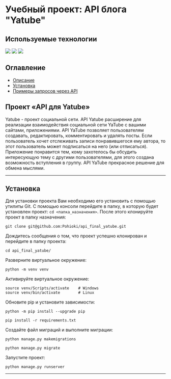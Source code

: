 # Учебный проект: API блога "Yatube"

## Используемые технологии
![](https://img.shields.io/badge/Python3-mediumblue) ![](https://img.shields.io/badge/Django-mediumvioletred) ![](https://img.shields.io/badge/DRF-Lime)


## Оглавление
- [Описание](#description)
- [Установка](#setup)
- [Примеры запросов через API](#examples)

<a id=description></a>
## Проект «API для Yatube»

Yatube - проект социальной сети. API Yatube расширение для реализации взаимодействия социальной сети YaTube c вашими сайтами, приложениями.
API YaTube позволяет пользователям создавать, редактировать, комментировать и удалять посты. Если пользователь хочет отслеживать записи понравившегося ему автора, то этот пользователь может подписаться на него (или отписаться).
Приложение понравится тем, кому захотелось бы обсудить интересующую тему с другими пользователями, для этого создана возможность вступления в группу.
API YaTube прекрасное решение для обмена мыслями.

___
<a id=setup></a>
## Установка
Для установки проекта Вам необходимо его установить с помощью утилиты Git. С помощью консоли перейдите в папку, в которую будет установлен проект: `cd <папка_назначения>`. После этого клонируйте проект в папку назначения:
```
git clone git@github.com:Pohioki/api_final_yatube.git
```
Дождитесь сообщения о том, что проект успешно клонирован и перейдите в папку проекта:
```
cd api_final_yatube/
```
Разверните виртуальное окружение:
```
python -m venv venv
```
Активируйте виртуальное окружение:
```
source venv/Scripts/activate    # Windows
source venv/bin/activate        # Linux
```
Обновите pip и установите зависимости:
```
python -m pip install --upgrade pip
```
```
pip install -r requirements.txt
```
Создайте файл миграций и выполните миграции:
```
python manage.py makemigrations
```
```
python manage.py migrate
```
Запустите проект:
```
python manage.py runserver
```
---

